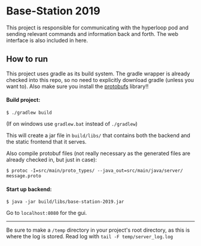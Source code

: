 # Base-Station 2019

This project is responsible for communicating with the hyperloop pod and sending relevant commands and information back and forth. The web interface is also included in here.

## How to run
This project uses gradle as its build system. The gradle wrapper is already checked into this repo, so no need to explicitly download gradle (unless you want to). Also make sure you install the [protobufs](https://github.com/protocolbuffers/protobuf) library!! 

#### Build project:
```
$ ./gradlew build
```
(If on windows use `gradlew.bat` instead of `./gradlew`)

This will create a jar file in `build/libs/` that contains both the backend and the static frontend that it serves.

Also compile protobuf files (not really necessary as the generated files are already checked in, but just in case):
```
$ protoc -I=src/main/proto_types/ --java_out=src/main/java/server/ message.proto
```

#### Start up backend:
```
$ java -jar build/libs/base-station-2019.jar
```

Go to `localhost:8080` for the gui.

---

Be sure to make a `/temp` directory in your project's root directory, as this is where the log is stored. Read log with `tail -F temp/server_log.log`
